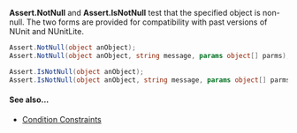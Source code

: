 **Assert.NotNull** and **Assert.IsNotNull** test that the specified object is non-null.
The two forms are provided for compatibility with past versions of NUnit and
NUnitLite.

```csharp
Assert.NotNull(object anObject);
Assert.NotNull(object anObject, string message, params object[] parms);

Assert.IsNotNull(object anObject);
Assert.IsNotNull(object anObject, string message, params object[] parms);
```

#### See also...
 * [Condition Constraints](constraints#condition-constraints)
